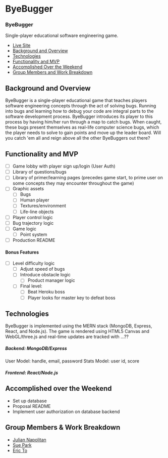 # ByeBugger

### ByeBugger

Single-player educational software engineering game.

- [Live Site]()
- [Background and Overview](#background-and-overview)
- [Technologies](#technologies)
- [Functionality and MVP](#functionality-and-mvp)
- [Accomplished Over the Weekend](#accomplished-over-the-weekend)
- [Group Members and Work Breakdown](#group-members-and-work-breakdown)

<!-- * [Additional Planned Features](#additional-planned-features)
* [Credits](#credits)
* [Group Members](#group-members) -->

## Background and Overview

ByeBugger is a single-player educational game that teaches players software engineering concepts through the act of solving bugs. Running into bugs and learning how to debug your code are integral parts to the software development process. ByeBugger introduces its player to this process by having him/her run through a map to catch bugs. When caught, these bugs present themselves as real-life computer science bugs, which the player needs to solve to gain points and move up the leader board. Will you catch 'em all and reign above all the other ByeBuggers out there?

<!-- We will need to:
- store user and info (time of when they played, their score) in database
-  -->

## Functionality and MVP

- [ ] Game lobby with player sign up/login (User Auth)
- [ ] Library of questions/bugs
- [ ] Library of primer/learning pages (precedes game start, to prime user on some concepts they may encounter throughout the game)
- [ ] Graphic assets
  - [ ] Bugs
  - [ ] Human player
  - [ ] Textures/environment
  - [ ] Life-line objects
- [ ] Player control logic
- [ ] Bug trajectory logic
- [ ] Game logic
  - [ ] Point system
- [ ] Production README

#### Bonus Features

- [ ] Level difficulty logic
  - [ ] Adjust speed of bugs
  - [ ] Introduce obstacle logic
    - [ ] Product manager logic
  - [ ] Final level:
    - [ ] Beat Heroku boss
    - [ ] Player looks for master key to defeat boss

## Technologies

ByeBugger is implemented using the MERN stack (MongoDB, Express, React, and Node.js). The game is rendered using HTML5 Canvas and WebGL/three.js and real-time updates are tracked with ...??

##### Backend: MongoDB/Express

User Model: handle, email, password
Stats Model: user id, score

##### Frontend: React/Node.js

## Accomplished over the Weekend

- Set up database
- Proposal README
- Implement user authorization on database backend

## Group Members & Work Breakdown

- [Julian Napolitan](https://github.com/jnapolitan)
- [Sue Park](https://github.com/spark1031)
- [Eric To](https://github.com/eric-to)

<!-- ### August 26 - August 27

- Build skeleton React site - **Kyle**
- Build the skeleton Chrome extension - **Nick**
- Investigate Google API methods and test collection of data - **Jeremiah**
- Begin setting up D3 visualization - **Kavian**

### August 27

- Continue and complete the basic work from Sunday - **All**
- Build login view on Chrome extension - **Nick/Jeremiah**
- Decide which data to save in database, and how to structure it **All will discuss**
- Write and test methods to save browser data to database - **Jeremiah/Nick**

### Day 2

- Connect user authorization database to Chrome front end - **Kyle**
- Connect React-based Web application to database - **Kyle/Kavian**
- Meet to decide duties for next three days

### Day 3

- Continue implementation of visualization on Web application using D3 library
- Add methods to fetch data for popups in visualization
- Run tests of completed Chrome extension

### Day 4

- Complete visualization of data on Web application
- Add popups to visualization
- Make seed/demo data and visualizations for guest user

### Day 5

- Add search capability to Web application
- Add search capability to Chrome extension
- Make demo page (required for Chrome extensions -- may not be required since this project has a live page too)

### Day 6

- Complete Production README.md - **Jeremiah**
- Refine design/CSS
- Finish testing and debugging - **All team members** -->
